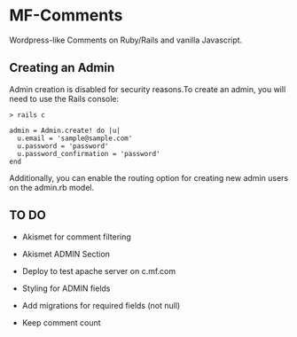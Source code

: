 # MF-Comments

Wordpress-like Comments on Ruby/Rails and vanilla Javascript.

## Creating an Admin

Admin creation is disabled for security reasons.To create an admin, you will need to use the Rails console:

```
> rails c

admin = Admin.create! do |u|
  u.email = 'sample@sample.com'
  u.password = 'password'
  u.password_confirmation = 'password'
end
```

Additionally, you can enable the routing option for creating new admin users on the admin.rb model.

## TO DO

* Akismet for comment filtering

* Akismet ADMIN Section

* Deploy to test apache server on c.mf.com

* Styling for ADMIN fields

* Add migrations for required fields (not null)

* Keep comment count